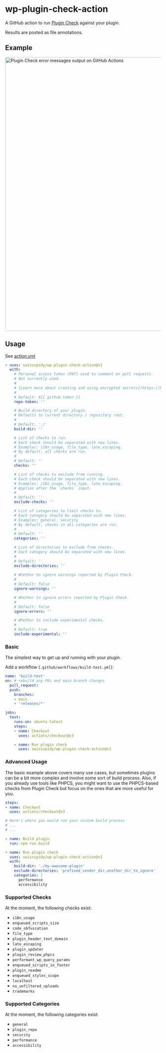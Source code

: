 # wp-plugin-check-action

A GitHub action to run [Plugin Check](https://wordpress.org/plugins/plugin-check/) against your plugin.

Results are posted as file annotations.

## Example

<img width="887" alt="Plugin Check error messages output on GitHub Actions" src="https://github.com/swissspidy/wp-plugin-check-action/assets/841956/31292472-51d5-487d-9878-1940a20e1e0b">

## Usage

See [action.yml](action.yml)

```yaml
- uses: swissspidy/wp-plugin-check-action@v1
  with:
    # Personal access token (PAT) used to comment on pull requests.
    # Not currently used.
    #
    # [Learn more about creating and using encrypted secrets](https://help.github.com/en/actions/automating-your-workflow-with-github-actions/creating-and-using-encrypted-secrets)
    #
    # Default: ${{ github.token }}
    repo-token: ''

    # Build directory of your plugin.
    # Defaults to current directory / repository root.
    #
    # Default: './'
    build-dir: ''

    # List of checks to run.
    # Each check should be separated with new lines.
    # Examples: i18n_usage, file_type, late_escaping.
    # By default, all checks are run.
    #
    # Default: ''
    checks: ''

    # List of checks to exclude from running.
    # Each check should be separated with new lines.
    # Examples: i18n_usage, file_type, late_escaping.
    # Applies after the `checks` input.
    #
    # Default: ''
    exclude-checks: ''

    # List of categories to limit checks to.
    # Each category should be separated with new lines.
    # Examples: general, security
    # By default, checks in all categories are run.
    #
    # Default: ''
    categories: ''

    # List of directories to exclude from checks.
    # Each category should be separated with new lines.
    #
    # Default: ''
    exclude-directories: ''
    
    # Whether to ignore warnings reported by Plugin Check.
    #
    # Default: false
    ignore-warnings: ''

    # Whether to ignore errors reported by Plugin Check.
    #
    # Default: false
    ignore-errors: ''

    # Whether to include experimental checks.
    #
    # Default: true
    include-experimental: ''
```

### Basic

The simplest way to get up and running with your plugin.

Add a workflow (`.github/workflows/build-test.yml`):

```yaml
name: 'build-test'
on: # rebuild any PRs and main branch changes
  pull_request:
  push:
    branches:
    - main
    - 'releases/*'

jobs:
  test:
    runs-on: ubuntu-latest
    steps:
    - name: Checkout
      uses: actions/checkout@v3

    - name: Run plugin check
      uses: swissspidy/wp-plugin-check-action@v1
```

### Advanced Usage

The basic example above covers many use cases, but sometimes plugins can be a bit more
complex and involve some sort of build process.
Also, if you already use tools like PHPCS, you might want to use the PHPCS-based checks
from Plugin Check but focus on the ones that are more useful for you.

```yaml
steps:
- name: Checkout
  uses: actions/checkout@v3

# Here's where you would run your custom build process
# ...
# ...

- name: Build plugin
  run: npm run build

- name: Run plugin check
  uses: swissspidy/wp-plugin-check-action@v1
  with:
    build-dir: './my-awesome-plugin'
    exclude-directories: 'prefixed_vendor_dir,another_dir_to_ignore'
    categories: |
      performance
      accessibility
```

### Supported Checks

At the moment, the following checks exist:

* `i18n_usage`
* `enqueued_scripts_size`
* `code_obfuscation`
* `file_type`
* `plugin_header_text_domain`
* `late_escaping`
* `plugin_updater`
* `plugin_review_phpcs`
* `performant_wp_query_params`
* `enqueued_scripts_in_footer`
* `plugin_readme`
* `enqueued_styles_scope`
* `localhost`
* `no_unfiltered_uploads`
* `trademarks`

### Supported Categories

At the moment, the following categories exist:

* `general`
* `plugin_repo`
* `security`
* `performance`
* `accessibility`
